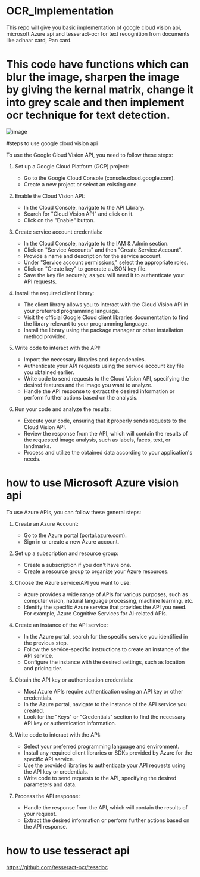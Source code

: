 # OCR_Implementation
This repo will give you basic implementation of google cloud vision api, microsoft Azure api and tesseract-ocr for text recognition from documents like adhaar card, Pan card.
# This code have functions which can blur the image, sharpen the image by giving the kernal matrix, change it into grey scale and then implement ocr technique for text detection. 

![image](https://github.com/captainjack0003/OCR_Implementation/assets/75877962/46358e0f-1d13-4829-a2a4-8bdcb02b5187)


#steps to use google cloud vision api

To use the Google Cloud Vision API, you need to follow these steps:

1. Set up a Google Cloud Platform (GCP) project: 
   - Go to the Google Cloud Console (console.cloud.google.com).
   - Create a new project or select an existing one.

2. Enable the Cloud Vision API:
   - In the Cloud Console, navigate to the API Library.
   - Search for "Cloud Vision API" and click on it.
   - Click on the "Enable" button.

3. Create service account credentials:
   - In the Cloud Console, navigate to the IAM & Admin section.
   - Click on "Service Accounts" and then "Create Service Account".
   - Provide a name and description for the service account.
   - Under "Service account permissions," select the appropriate roles.
   - Click on "Create key" to generate a JSON key file.
   - Save the key file securely, as you will need it to authenticate your API requests.

4. Install the required client library:
   - The client library allows you to interact with the Cloud Vision API in your preferred programming language.
   - Visit the official Google Cloud client libraries documentation to find the library relevant to your programming language.
   - Install the library using the package manager or other installation method provided.

5. Write code to interact with the API:
   - Import the necessary libraries and dependencies.
   - Authenticate your API requests using the service account key file you obtained earlier.
   - Write code to send requests to the Cloud Vision API, specifying the desired features and the image you want to analyze.
   - Handle the API response to extract the desired information or perform further actions based on the analysis.

6. Run your code and analyze the results:
   - Execute your code, ensuring that it properly sends requests to the Cloud Vision API.
   - Review the response from the API, which will contain the results of the requested image analysis, such as labels, faces, text, or landmarks.
   - Process and utilize the obtained data according to your application's needs.


# how to use Microsoft Azure vision api

To use Azure APIs, you can follow these general steps:

1. Create an Azure Account:
   - Go to the Azure portal (portal.azure.com).
   - Sign in or create a new Azure account.

2. Set up a subscription and resource group:
   - Create a subscription if you don't have one.
   - Create a resource group to organize your Azure resources.

3. Choose the Azure service/API you want to use:
   - Azure provides a wide range of APIs for various purposes, such as computer vision, natural language processing, machine learning, etc.
   - Identify the specific Azure service that provides the API you need. For example, Azure Cognitive Services for AI-related APIs.

4. Create an instance of the API service:
   - In the Azure portal, search for the specific service you identified in the previous step.
   - Follow the service-specific instructions to create an instance of the API service.
   - Configure the instance with the desired settings, such as location and pricing tier.

5. Obtain the API key or authentication credentials:
   - Most Azure APIs require authentication using an API key or other credentials.
   - In the Azure portal, navigate to the instance of the API service you created.
   - Look for the "Keys" or "Credentials" section to find the necessary API key or authentication information.

6. Write code to interact with the API:
   - Select your preferred programming language and environment.
   - Install any required client libraries or SDKs provided by Azure for the specific API service.
   - Use the provided libraries to authenticate your API requests using the API key or credentials.
   - Write code to send requests to the API, specifying the desired parameters and data.

7. Process the API response:
   - Handle the response from the API, which will contain the results of your request.
   - Extract the desired information or perform further actions based on the API response.

# how to use tesseract api
https://github.com/tesseract-ocr/tessdoc



